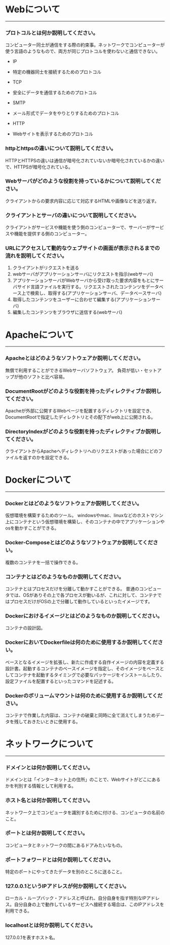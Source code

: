 # Webについて
---
### プロトコルとは何か説明してください。
コンピューター同士が通信をする際の約束事。ネットワークでコンピューターが使う言語のようなもので、両方が同じプロトコルを使わないと通信できない。
- IP
 - 特定の機器同士を接続するためのプロトコル

- TCP
 - 安全にデータを通信するためのプロトコル

- SMTP
 - メール形式でデータをやりとりするためのプロトコル

- HTTP
 - Webサイトを表示するためのプロトコル


### httpとhttpsの違いについて説明してください。
HTTPとHTTPSの違いは通信が暗号化されていないか暗号化されているかの違いで、HTTPSが暗号化されている。

### Webサーバがどのような役割を持っているかについて説明してください。
クライアントからの要求内容に応じて対応するHTMLや画像などを送り返す。

### クライアントとサーバの違いについて説明してください。
クライアントがサービスや機能を使う側のコンピューターで、サーバーがサービスや機能を提供する側のコンピューター。


### URLにアクセスして動的なウェブサイトの画面が表示されるまでの流れを説明してください。
1. クライアントがリクエストを送る
2. webサーバがアプリケーションサーバにリクエストを指示(webサーバ)
3. アプリケーションサーバがWebサーバから受け取った要求内容をもとにサーバサイド言語ファイルを実行する。リクエストされたコンテンツをデータベース上で検索し、取得する(アプリケーションサーバ、データベースサーバ)
4. 取得したコンテンツをユーザーに合わせて編集する(アプリケーションサーバ)
5. 編集したコンテンツをブラウザに送信する(webサーバ)



# Apacheについて
---
### Apacheとはどのようなソフトウェアか説明してください。
無償で利用することができるWebサーバソフトウェア。
負荷が低い・セットアップが他のソフトと比べ容易。


### DocumentRootがどのような役割を持ったディレクティブか説明してください。
Apacheが外部に公開するWebページを配置するディレクトリを設定でき、DocumentRootで指定したディレクトリとその配下がweb上に公開される。



### DirectoryIndexがどのような役割を持ったディレクティブか説明してください。
クライアントからApacheへディレクトリへのリクエストがあった場合にどのファイルを返すのかを設定できる。


# Dockerについて
---
### Dockerとはどのようなソフトウェアか説明してください。
仮想環境を構築するためのツール。
windowsやmac、linuxなどのホストマシン上にコンテナという仮想環境を構築し、そのコンテナの中でアプリケーションやosを動かすことができる。


### Docker-Composeとはどのようなソフトウェアか説明してください。
複数のコンテナを一括で操作できる。


### コンテナとはどのようなものか説明してください。
コンテナとはプロセスだけを分離して動かすことができる。
普通のコンピュータでは、OSがありその上で各プロセスが動いるが、これに対して、コンテナではプロセスだけがOSの上で分離して動作しているといったイメージです。


### Dockerにおけるイメージとはどのようなものか説明してください。
コンテナの設計図。


### DockerにおいてDockerfileは何のために使用するか説明してください。
ベースとなるイメージを拡張し、新たに作成する自作イメージの内容を定義する設計書。起動するコンテナのベースイメージを指定し、そのイメージをベースとしてコンテナを起動するタイミングで必要なパッケージをインストールしたり、設定ファイルを配置するといったコマンドを記述する。

### Dockerのボリュームマウントは何のために使用するか説明してください。
コンテナで作業した内容は、コンテナの破棄と同時に全て消えてしまうためデータを残しておきたいときに使用する。



# ネットワークについて
---
### ドメインとは何か説明してください。
ドメインとは「インターネット上の住所」のことで、Webサイトがどこにあるかを判別する情報として利用する。


### ホスト名とは何か説明してください。
ネットワーク上でコンピュータを識別するために付ける、コンピュータの名前のこと。


### ポートとは何か説明してください。
コンピュータとネットワークの間にあるドアみたいなもの。


### ポートフォワードとは何か説明してください。
特定のポートにやってきたデータを別のところに送ること。


### 127.0.0.1というIPアドレスが何か説明してください。
ローカル・ループバック・アドレスと呼ばれ、自分自身を指す特別なIPアドレス。自分自身の上で動作しているサービスへ接続する場合は、このIPアドレスを利用できる。


### localhostとは何か説明してください。
127.0.0.1を表すホスト名。



